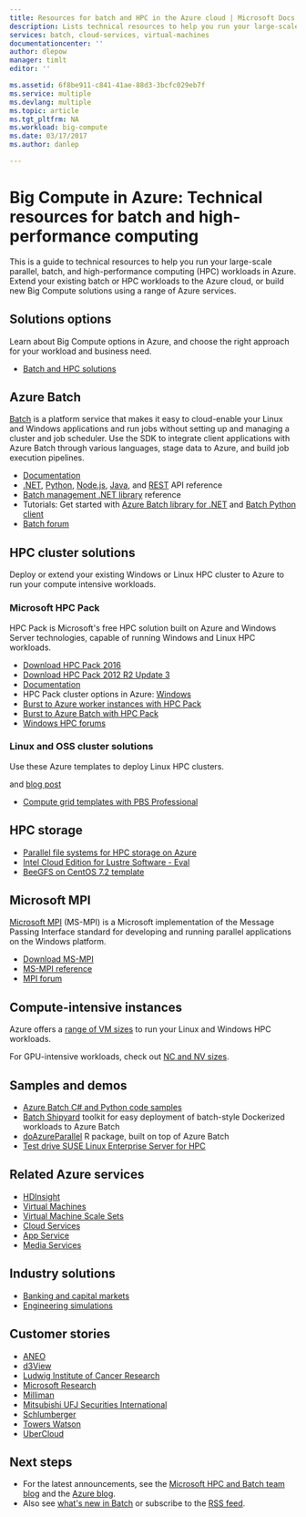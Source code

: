 ```yaml
---
title: Resources for batch and HPC in the Azure cloud | Microsoft Docs
description: Lists technical resources to help you run your large-scale parallel, batch, and high performance computing (HPC) workloads in Azure.
services: batch, cloud-services, virtual-machines
documentationcenter: ''
author: dlepow
manager: timlt
editor: ''

ms.assetid: 6f8be911-c841-41ae-88d3-3bcfc029eb7f
ms.service: multiple
ms.devlang: multiple
ms.topic: article
ms.tgt_pltfrm: NA
ms.workload: big-compute
ms.date: 03/17/2017
ms.author: danlep

---
```

# Big Compute in Azure: Technical resources for batch and high-performance computing
This is a guide to technical resources to help you run your large-scale parallel, batch, and high-performance computing (HPC) workloads in Azure. Extend your existing batch or HPC workloads to the Azure cloud, or build new Big Compute solutions using a range of Azure services.

## Solutions options
Learn about Big Compute options in Azure, and choose the right approach for your workload and business need.

- [Batch and HPC solutions](batch-hpc-solutions.md)

## Azure Batch
[Batch](https://azure.microsoft.com/services/batch/) is a platform service that makes it easy to cloud-enable your Linux and Windows applications and run jobs without setting up and managing a cluster and job scheduler. Use the SDK to integrate client applications with Azure Batch through various languages, stage data to Azure, and build job execution pipelines.

- [Documentation](./index.md)
- [.NET](https://msdn.microsoft.com/library/azure/mt348682.aspx), [Python](http://azure-sdk-for-python.readthedocs.io/latest/), [Node.js](http://azure.github.io/azure-sdk-for-node/azure-batch/latest/), [Java](http://azure.github.io/azure-sdk-for-java/), and [REST](https://msdn.microsoft.com/library/azure/dn820158.aspx) API reference
- [Batch management .NET library](https://msdn.microsoft.com/library/mt463120.aspx) reference
- Tutorials: Get started with [Azure Batch library for .NET](batch-dotnet-get-started.md) and [Batch Python client](batch-python-tutorial.md)
- [Batch forum](https://social.msdn.microsoft.com/Forums/zh-cn/home?forum=azurebatch)

## HPC cluster solutions
Deploy or extend your existing Windows or Linux HPC cluster to Azure to run your compute intensive workloads.  

### Microsoft HPC Pack
HPC Pack is Microsoft's free HPC solution built on Azure and Windows Server technologies, capable of running Windows and Linux HPC workloads.  

- [Download HPC Pack 2016](https://www.microsoft.com/download/details.aspx?id=54507)
- [Download HPC Pack 2012 R2 Update 3](https://www.microsoft.com/download/details.aspx?id=49922)
- [Documentation](https://technet.microsoft.com/library/jj899572.aspx)
- HPC Pack cluster options in Azure:  [Windows](../virtual-machines/virtual-machines-windows-hpcpack-cluster-options.md?toc=%2fazure%2fvirtual-machines%2fwindows%2ftoc.json) 
- [Burst to Azure worker instances with HPC Pack](https://technet.microsoft.com/library/gg481749.aspx)
- [Burst to Azure  Batch with HPC Pack](https://technet.microsoft.com/library/mt612877.aspx)
- [Windows HPC forums](https://social.microsoft.com/Forums/home?category=windowshpc)

### Linux and OSS cluster solutions
Use these Azure templates to deploy Linux HPC clusters.


  and [blog post](http://blogs.technet.com/b/windowshpc/archive/2015/06/06/deploy-a-slurm-cluster-on-azure.aspx)
- [Compute grid templates with PBS Professional](https://github.com/xpillons/azure-hpc/tree/master/Compute-Grid-Infra)

## HPC storage
- [Parallel file systems for HPC storage on Azure](https://blogs.msdn.microsoft.com/azurecat/2017/03/17/parallel-file-systems-for-hpc-storage-on-azure/)
- [Intel Cloud Edition for Lustre Software - Eval](https://azure.microsoft.com/marketplace/partners/intel/lustre-cloud-edition-evaleval-lustre-2-7/)
- [BeeGFS on CentOS 7.2 template](https://github.com/smith1511/hpc/tree/master/beegfs-shared-on-centos7.2)




## Microsoft MPI
[Microsoft MPI](https://msdn.microsoft.com/library/bb524831.aspx) (MS-MPI) is a Microsoft implementation of the Message Passing Interface standard for developing and running parallel applications on the Windows platform.

- [Download MS-MPI](http://go.microsoft.com/FWLink/p/?LinkID=389556)
- [MS-MPI reference](https://msdn.microsoft.com/library/dn473458.aspx)
- [MPI forum](https://social.microsoft.com/Forums/en-us/home?forum=windowshpcmpi)

## Compute-intensive instances
Azure offers a [range of VM sizes](../virtual-machines/virtual-machines-windows-sizes.md?toc=%2fazure%2fvirtual-machines%2fwindows%2ftoc.json) to run your Linux and Windows HPC workloads. 

For GPU-intensive workloads, check out [NC and NV sizes](https://azure.microsoft.com/blog/azure-n-series-general-availability-on-december-1/).

## Samples and demos
- [Azure Batch C# and Python code samples](https://github.com/Azure/azure-batch-samples)
- [Batch Shipyard](https://azure.github.io/batch-shipyard/) toolkit for easy deployment of batch-style Dockerized workloads to Azure Batch
- [doAzureParallel](http://www.github.com/Azure/doAzureParallel) R package, built on top of Azure Batch
- [Test drive SUSE Linux Enterprise Server for HPC](https://azure.microsoft.com/marketplace/partners/suse/suselinuxenterpriseserver12optimizedforhighperformancecompute/)

## Related Azure services

- [HDInsight](../hdinsight/index.md)
- [Virtual Machines](../virtual-machines/index.md)
- [Virtual Machine Scale Sets](../virtual-machine-scale-sets/index.md)
- [Cloud Services](../cloud-services/index.md)
- [App Service](../app-service/index.md)
- [Media Services](../media-services/index.md)

## Industry solutions
- [Banking and capital markets](https://finance.azure.com/)
- [Engineering simulations](https://simulation.azure.com/) 

## Customer stories
- [ANEO](https://customers.microsoft.com/Pages/CustomerStory.aspx?recid=4168) 
- [d3View](https://customers.microsoft.com/Pages/CustomerStory.aspx?recid=22088)
- [Ludwig Institute of Cancer Research](https://customers.microsoft.com/Pages/CustomerStory.aspx?recid=5830)
- [Microsoft Research](https://customers.microsoft.com/Pages/CustomerStory.aspx?recid=15634)
- [Milliman](https://customers.microsoft.com/Pages/CustomerStory.aspx?recid=14967)
- [Mitsubishi UFJ Securities International](https://customers.microsoft.com/Pages/CustomerStory.aspx?recid=26266)
- [Schlumberger](http://azure.microsoft.com/blog/big-compute-for-large-engineering-simulations)
- [Towers Watson](https://customers.microsoft.com/Pages/CustomerStory.aspx?recid=18222)
- [UberCloud](https://simulation.azure.com/casestudies/Team-182-ABB-UC-Final.pdf)

## Next steps
- For the latest announcements, see the [Microsoft HPC and Batch team blog](http://blogs.technet.com/b/windowshpc/) and the [Azure blog](https://azure.microsoft.com/blog/tag/hpc/).
- Also see [what's new in Batch](https://azure.microsoft.com/updates/?service=batch) or subscribe to the [RSS feed](https://azure.microsoft.com/updates/feed/?service=batch).


